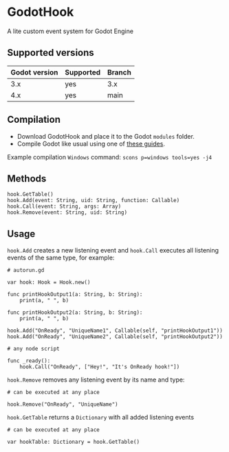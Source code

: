 # GodotHook
 A lite custom event system for Godot Engine
 
## Supported versions
| Godot version | Supported | Branch |
| - | - | - |
| 3.x | yes | 3.x |
| 4.x | yes | main |

## Compilation
- Download GodotHook and place it to the Godot `modules` folder.
- Compile Godot like usual using one of [these guides](https://docs.godotengine.org/en/stable/development/compiling/index.html).

Example compilation `Windows` command: `scons p=windows tools=yes -j4`

## Methods
```gdscript
hook.GetTable()
hook.Add(event: String, uid: String, function: Callable)
hook.Call(event: String, args: Array)
hook.Remove(event: String, uid: String)
```

## Usage
`hook.Add` creates a new listening event and `hook.Call` executes all listening events of the same type, for example:

```gdscript
# autorun.gd

var hook: Hook = Hook.new()

func printHookOutput1(a: String, b: String):
    print(a, " ", b)
    
func printHookOutput2(a: String, b: String):
    print(a, " ", b)

hook.Add("OnReady", "UniqueName1", Callable(self, "printHookOutput1"))
hook.Add("OnReady", "UniqueName2", Callable(self, "printHookOutput2"))
```
```gdscript
# any node script

func _ready():
    hook.Call("OnReady", ["Hey!", "It's OnReady hook!"])
```

`hook.Remove` removes any listening event by its name and type:

```gdscript
# can be executed at any place

hook.Remove("OnReady", "UniqueName")
```

`hook.GetTable` returns a `Dictionary` with all added listening events

```gdscript
# can be executed at any place

var hookTable: Dictionary = hook.GetTable()
```
